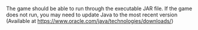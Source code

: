The game should be able to run through the executable JAR file. If the game does not run, you may need to update Java to the most recent version (Available at https://www.oracle.com/java/technologies/downloads/)

